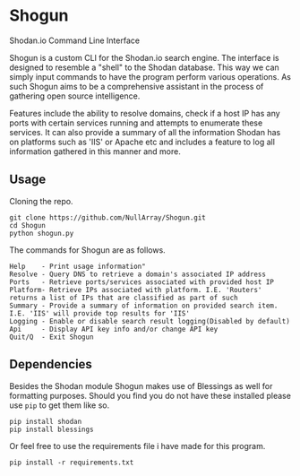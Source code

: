 # Shogun
Shodan.io Command Line Interface

Shogun is a custom CLI for the Shodan.io search engine. The interface is designed to resemble a "shell" to the Shodan database. This way we can simply input commands to have the program perform various operations. As such Shogun aims to be a comprehensive assistant in the process of gathering open source intelligence.

Features include the ability to resolve domains, check if a host IP has any ports with certain services running and attempts to enumerate these services. It can also provide a summary of all the information Shodan has on platforms such as 'IIS' or Apache etc and includes a feature to log all information gathered in this manner and more. 


## Usage

Cloning the repo.
```
git clone https://github.com/NullArray/Shogun.git
cd Shogun
python shogun.py
```

The commands for Shogun are as follows.
```
Help    - Print usage information" 
Resolve - Query DNS to retrieve a domain's associated IP address
Ports   - Retrieve ports/services associated with provided host IP
Platform- Retrieve IPs associated with platform. I.E. 'Routers' returns a list of IPs that are classified as part of such
Summary - Provide a summary of information on provided search item. I.E. 'IIS' will provide top results for 'IIS'
Logging - Enable or disable search result logging(Disabled by default)
Api     - Display API key info and/or change API key
Quit/Q  - Exit Shogun
```

## Dependencies

Besides the Shodan module Shogun makes use of Blessings as well for formatting purposes. Should you find you do not have these installed please use `pip` to get them like so.
```
pip install shodan
pip install blessings
```
Or feel free to use the requirements file i have made for this program.

`pip install -r requirements.txt`
